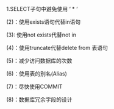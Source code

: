 1.SELECT子句中避免使用 ‘ \* ‘

\(2\)：使用exists语句代替in语句

\(3\):   使用not exists代替not in

\(4\)：使用truncate代替delete from 表语句

\(5\)：减少访问数据库的次数

\(6\)：使用表的别名\(Alias\)

\(7\)：尽快使用COMMIT

\(8\)：数据库冗余字段的设计

